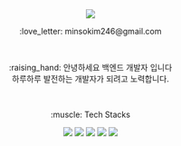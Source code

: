 <div align="center">
  <img src="https://capsule-render.vercel.app/api?type=waving&color=gradient&height=250&section=header&text=Welcome&fontSize=90&desc=To%My%Github&descAlign=70&descAlignY=70&descSize=20"/>
</div>

<!-- <a href=""><img src="https://img.shields.io/badge/Blog-blog?style=flat&logo=blog&logoColor=white&color=grey"/></a> <br/> -->
<p align="center">:love_letter: minsokim246@gmail.com</p> <br/>
<p align="center">:raising_hand: 안녕하세요 백엔드 개발자 입니다<br/>하루하루 발전하는 개발자가 되려고 노력합니다.</p> <br/>
<div align="center">
  <p>:muscle: Tech Stacks</p>
  <img src="https://img.shields.io/badge/Java-JAVA?style=flat&logo=java&logoColor=white&color=orange"/>
  <img src="https://img.shields.io/badge/Spring-Spring??style=flat&logo=Spring&logoColor=white&color=#6DB33F"/>
  <img src="https://img.shields.io/badge/Springboot-springboot?style=flat&logo=springboot&logoColor=white&color=#6DB33F"/>
  <img src="https://img.shields.io/badge/Mysql-mysql?style=flat&logo=mysql&logoColor=white&color=blue"/>
  <img src="https://img.shields.io/badge/Amazonaws-amazonaws?style=flat&logo=amazonaws&logoColor=white&color=darkgrey"/>
</div>
